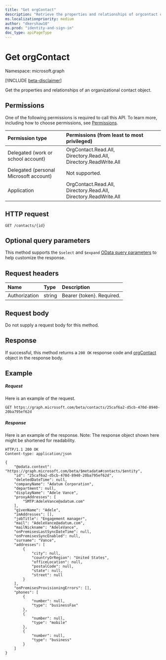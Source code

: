 ```yaml
---
title: "Get orgContact"
description: "Retrieve the properties and relationships of orgcontact object."
ms.localizationpriority: medium
author: "dkershaw10"
ms.prod: "identity-and-sign-in"
doc_type: apiPageType
---
```


# Get orgContact

Namespace: microsoft.graph

[!INCLUDE [beta-disclaimer](../../includes/beta-disclaimer.md)]

Get the properties and relationships of an organizational contact object.

## Permissions
One of the following permissions is required to call this API. To learn more, including how to choose permissions, see [Permissions](/graph/permissions-reference).

|Permission type      | Permissions (from least to most privileged)              |
|:--------------------|:---------------------------------------------------------|
|Delegated (work or school account) | OrgContact.Read.All, Directory.Read.All, Directory.ReadWrite.All    |
|Delegated (personal Microsoft account) | Not supported.    |
|Application | OrgContact.Read.All, Directory.Read.All, Directory.ReadWrite.All |

## HTTP request
<!-- { "blockType": "ignored" } -->
```http
GET /contacts/{id}
```
## Optional query parameters
This method supports the `$select` and `$expand` [OData query parameters](/graph/query-parameters) to help customize the response.

## Request headers
| Name       | Type | Description|
|:-----------|:------|:----------|
| Authorization  | string  | Bearer {token}. Required. |

## Request body
Do not supply a request body for this method.

## Response

If successful, this method returns a `200 OK` response code and [orgContact](../resources/orgcontact.md) object in the response body.
## Example
##### Request
Here is an example of the request.

<!-- {
  "blockType": "request",
  "name": "get_orgcontact"
}-->
```msgraph-interactive
GET https://graph.microsoft.com/beta/contacts/25caf6a2-d5cb-470d-8940-20ba795ef62d
```
##### Response

Here is an example of the response. Note: The response object shown here might be shortened for readability.
<!-- {
  "blockType": "response",
  "truncated": true,
  "@odata.type": "microsoft.graph.orgContact"
} -->
```http
HTTP/1.1 200 OK
Content-type: application/json

{
    "@odata.context": "https://graph.microsoft.com/beta/$metadata#contacts/$entity",
    "id": "25caf6a2-d5cb-470d-8940-20ba795ef62d",
    "deletedDateTime": null,
    "companyName": "Adatum Corporation",
    "department": null,
    "displayName": "Adele Vance",
    "proxyAddresses": [
        "SMTP:AdeleVance@adatum.com"
    ],
    "givenName": "Adele",
    "imAddresses": [],
    "jobTitle": "Engagement manager",
    "mail": "AdeleVance@adatum.com",
    "mailNickname": "AdeleVance",
    "onPremisesLastSyncDateTime": null,
    "onPremisesSyncEnabled": null,
    "surname": "Vance",
    "addresses": [
        {
            "city": null,
            "countryOrRegion": "United States",
            "officeLocation": null,
            "postalCode": null,
            "state": null,
            "street": null
        }
    ],
    "onPremisesProvisioningErrors": [],
    "phones": [
        {
            "number": null,
            "type": "businessFax"
        },
        {
            "number": null,
            "type": "mobile"
        },
        {
            "number": null,
            "type": "business"
        }
    ]
}
```

<!-- uuid: 8fcb5dbc-d5aa-4681-8e31-b001d5168d79
2015-10-25 14:57:30 UTC -->
<!--
{
  "type": "#page.annotation",
  "description": "Get orgContact",
  "keywords": "",
  "section": "documentation",
  "tocPath": "",
  "suppressions": [
  ]
}
-->
